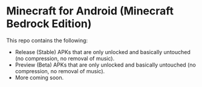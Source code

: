# Minecraft for Android (Minecraft Bedrock Edition)

This repo contains the following:
- Release (Stable) APKs that are only unlocked and basically untouched (no compression, no removal of music).
- Preview (Beta) APKs that are only unlocked and basically untouched (no compression, no removal of music).
- More coming soon.
